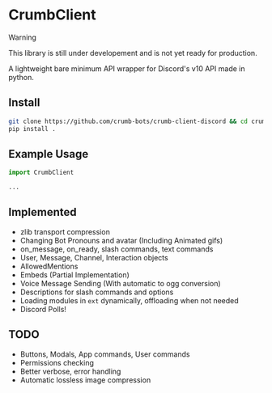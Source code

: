# CrumbClient

> [!WARNING]
> This library is still under developement and is not yet ready for production.

A lightweight bare minimum API wrapper for Discord's v10 API made in python.

## Install
```sh
git clone https://github.com/crumb-bots/crumb-client-discord && cd crumb-client-discord
pip install .
```

## Example Usage
```py
import CrumbClient

...
```

## Implemented
- zlib transport compression
- Changing Bot Pronouns and avatar (Including Animated gifs)
- on_message, on_ready, slash commands, text commands
- User, Message, Channel, Interaction objects
- AllowedMentions
- Embeds (Partial Implementation)
- Voice Message Sending (With automatic to ogg conversion)
- Descriptions for slash commands and options
- Loading modules in `ext` dynamically, offloading when not needed
- Discord Polls! 

## TODO
- Buttons, Modals, App commands, User commands
- Permissions checking
- Better verbose, error handling
- Automatic lossless image compression
